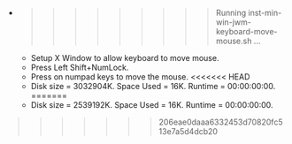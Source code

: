 * >>>>>>>>> Running inst-min-win-jwm-keyboard-move-mouse.sh ...
  * Setup X Window to allow keyboard to move mouse.
  * Press Left Shift+NumLock.
  * Press on numpad keys to move the mouse.
<<<<<<< HEAD
  * Disk size = 3032904K. Space Used = 16K. Runtime = 00:00:00:00.
=======
  * Disk size = 2539192K. Space Used = 16K. Runtime = 00:00:00:00.
>>>>>>> 206eae0daaa6332453d70820fc513e7a5d4dcb20
